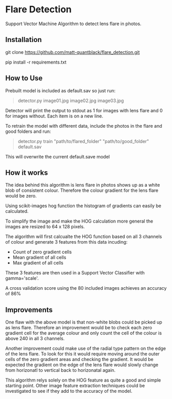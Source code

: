 # Flare Detection

Support Vector Machine Algorithm to detect lens flare in photos.

## Installation

git clone https://github.com/matt-quantblack/flare_detection.git

pip install -r requirements.txt

## How to Use

Prebuilt model is included as default.sav so just run:

> detector.py image01.jpg image02.jpg image03.jpg

Detector will print the output to stdout as 1 for images with lens flare and 0 for images without. Each item is on a new line.

To retrain the model with different data, include the photos in the flare and good folders and run:

> detector.py train "path/to/flared_folder" "path/to/good_folder" default.sav

This will overwrite the current default.save model

## How it works

The idea behind this algorithm is lens flare in photos shows up as a white blob of consistent colour. Therefore the colour gradient for the lens flare would be zero. 

Using scikit-images hog function the histogram of gradients can easily be calculated. 

To simplify the image and make the HOG calculation more general the images are resized to 64 x 128 pixels.

The algorithm will first calcualte the HOG function based on all 3 channels of colour and generate 3 features from this data incuding:
- Count of zero gradient cells
- Mean gradient of all cells
- Max gradient of all cells

These 3 features are then used in a Support Vector Classifier with gamma='scale'.

A cross validation score using the 80 included images achieves an accuracy of 86%

## Improvements

One flaw with the above model is that non-white blobs could be picked up as lens flare. Therefore an improvement would be to check each zero gradient cell for the average colour and only count the cell of the colour is above 240 in all 3 channels.

Another improvement could make use of the radial type pattern on the edge of the lens flare. To look for this it would require moving around the outer cells of the zero gradient areas and checking the gradient. It would be expected the gradient on the edge of the lens flare would slowly change from horizonatl to vertical back to horizonatal again.

This algorithm relys solely on the HOG feature as quite a good and simple starting point. Other image feature extraction techniques could be investigated to see if they add to the accuracy of the model.

